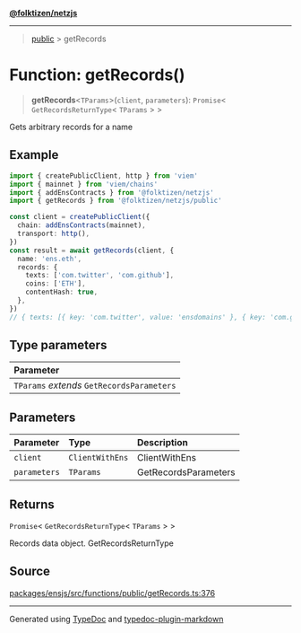 [**@folktizen/netzjs**](../README.md)

---

> [public](README.md) > getRecords

# Function: getRecords()

> **getRecords**\<`TParams`\>(`client`, `parameters`): `Promise`\< `GetRecordsReturnType`\< `TParams` \> \>

Gets arbitrary records for a name

## Example

```ts
import { createPublicClient, http } from 'viem'
import { mainnet } from 'viem/chains'
import { addEnsContracts } from '@folktizen/netzjs'
import { getRecords } from '@folktizen/netzjs/public'

const client = createPublicClient({
  chain: addEnsContracts(mainnet),
  transport: http(),
})
const result = await getRecords(client, {
  name: 'ens.eth',
  records: {
    texts: ['com.twitter', 'com.github'],
    coins: ['ETH'],
    contentHash: true,
  },
})
// { texts: [{ key: 'com.twitter', value: 'ensdomains' }, { key: 'com.github', value: 'ensdomains' }], coins: [{ id: 60, name: 'ETH', value: '0xFe89cc7aBB2C4183683ab71653C4cdc9B02D44b7' }], contentHash: { protocolType: 'ipns', decoded: 'k51qzi5uqu5djdczd6zw0grmo23j2vkj9uzvujencg15s5rlkq0ss4ivll8wqw' } }
```

## Type parameters

| Parameter                                  |
| :----------------------------------------- |
| `TParams` _extends_ `GetRecordsParameters` |

## Parameters

| Parameter    | Type            | Description          |
| :----------- | :-------------- | :------------------- |
| `client`     | `ClientWithEns` | ClientWithEns        |
| `parameters` | `TParams`       | GetRecordsParameters |

## Returns

`Promise`\< `GetRecordsReturnType`\< `TParams` \> \>

Records data object. GetRecordsReturnType

## Source

[packages/ensjs/src/functions/public/getRecords.ts:376](https://github.com/ensdomains/ensjs-v3/blob/1b90b888/packages/ensjs/src/functions/public/getRecords.ts#L376)

---

Generated using [TypeDoc](https://typedoc.org/) and [typedoc-plugin-markdown](https://www.npmjs.com/package/typedoc-plugin-markdown)
